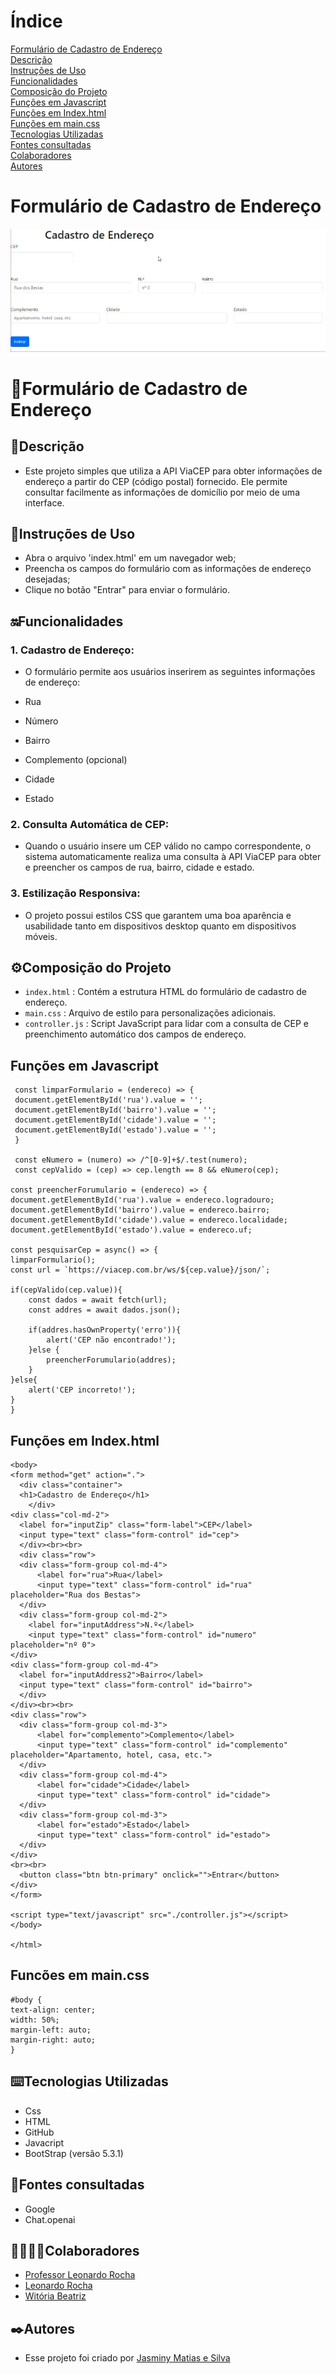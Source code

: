# Índice 

[Formulário de Cadastro de Endereço]()  
[Descrição](#descri%C3%A7%C3%A3o)  
[Instruções de Uso](#instru%C3%A7%C3%B5es-de-uso)  
[Funcionalidades](#funcionalidades)    
[Composição do Projeto](#%EF%B8%8Fcomposi%C3%A7%C3%A3o-do-projeto)   
[Funções em Javascript](#fun%C3%A7%C3%B5es-em-javascript)  
[Funções em Index.html](#fun%C3%A7%C3%B5es-em-indexhtml)  
[Funções em main.css](#func%C3%B5es-em-maincss)   
[Tecnologias Utilizadas](#tecnologias-utilizadas)  
[Fontes consultadas](#fontes-consultadas)  
[Colaboradores](#colaboradores)  
[Autores](#autores)  

# Formulário de Cadastro de Endereço

<img src="imgs/entrar.gif">

# 📌Formulário de Cadastro de Endereço

 ## 📝Descrição

 * Este projeto simples que utiliza a API ViaCEP para obter informações de endereço a partir do CEP (código postal) fornecido. Ele permite consultar facilmente as informações de domicílio por meio de uma interface. 

 ## 👾Instruções de Uso

 * Abra o arquivo 'index.html' em um navegador web;
 * Preencha os campos do formulário com as informações de endereço desejadas;
 * Clique no botão "Entrar" para enviar o formulário.

 ## 🔛Funcionalidades  

  ### 1. Cadastro de Endereço:  
  * O formulário permite aos usuários inserirem as seguintes informações de endereço:  
   
  * Rua    
  * Número  
  * Bairro  
  * Complemento (opcional)  
  * Cidade  
  * Estado  

  ### 2. Consulta Automática de CEP:  

  * Quando o usuário insere um CEP válido no campo correspondente, o sistema automaticamente realiza uma consulta à API ViaCEP para obter e preencher os campos de rua, bairro, cidade e estado.  

  ### 3. Estilização Responsiva:  

  * O projeto possui estilos CSS que garantem uma boa aparência e usabilidade tanto em dispositivos desktop quanto em dispositivos móveis.  

 ## ⚙️Composição do Projeto  

 * `index.html` : Contém a estrutura HTML do formulário de cadastro de endereço.  
 * `main.css` : Arquivo de estilo para personalizações adicionais.  
 * `controller.js` : Script JavaScript para lidar com a consulta de CEP e preenchimento automático dos campos de endereço.  

## Funções em Javascript

     const limparFormulario = (endereco) => {
     document.getElementById('rua').value = '';
     document.getElementById('bairro').value = '';
     document.getElementById('cidade').value = '';
     document.getElementById('estado').value = '';
     }  

     const eNumero = (numero) => /^[0-9]+$/.test(numero); 
     const cepValido = (cep) => cep.length == 8 && eNumero(cep);

    const preencherForumulario = (endereco) => {
    document.getElementById('rua').value = endereco.logradouro;
    document.getElementById('bairro').value = endereco.bairro;
    document.getElementById('cidade').value = endereco.localidade;
    document.getElementById('estado').value = endereco.uf;

    const pesquisarCep = async() => {
    limparFormulario();
    const url = `https://viacep.com.br/ws/${cep.value}/json/`;  

    if(cepValido(cep.value)){
        const dados = await fetch(url); 
        const addres = await dados.json(); 
        
        if(addres.hasOwnProperty('erro')){ 
            alert('CEP não encontrado!');
        }else {
            preencherForumulario(addres);
        }
    }else{
        alert('CEP incorreto!');
    } 
    }  

 ## Funções em Index.html  

    <body>
    <form method="get" action=".">
      <div class="container">
      <h1>Cadastro de Endereço</h1>        
        </div>
    <div class="col-md-2">
      <label for="inputZip" class="form-label">CEP</label>
      <input type="text" class="form-control" id="cep">
      </div><br><br>
      <div class="row">
      <div class="form-group col-md-4">
          <label for="rua">Rua</label>
          <input type="text" class="form-control" id="rua" placeholder="Rua dos Bestas">
      </div>
      <div class="form-group col-md-2">
        <label for="inputAddress">N.º</label>
        <input type="text" class="form-control" id="numero" placeholder="nº 0">
    </div>
    <div class="form-group col-md-4">
      <label for="inputAddress2">Bairro</label>
      <input type="text" class="form-control" id="bairro">
      </div>
    </div><br><br>
    <div class="row">
      <div class="form-group col-md-3">
          <label for="complemento">Complemento</label>
          <input type="text" class="form-control" id="complemento" placeholder="Apartamento, hotel, casa, etc.">
      </div>
      <div class="form-group col-md-4">
          <label for="cidade">Cidade</label>
          <input type="text" class="form-control" id="cidade">
      </div>
      <div class="form-group col-md-3">
          <label for="estado">Estado</label>
          <input type="text" class="form-control" id="estado">
      </div>
    </div>
    <br><br>
      <button class="btn btn-primary" onclick="">Entrar</button>
    </div>
    </form>
    
    <script type="text/javascript" src="./controller.js"></script>
    </body>
    
    </html>  

 ## Funcões em main.css  

    #body {
    text-align: center;
    width: 50%;
    margin-left: auto;
    margin-right: auto;
    }
 
 ## ⌨️Tecnologias Utilizadas

 * Css  
 * HTML  
 * GitHub  
 * Javacript  
 * BootStrap (versão 5.3.1)  

 ## 📑Fontes consultadas  

 * Google
 * Chat.openai

 ## 🤝🏻🤝🏻Colaboradores

 * [Professor Leonardo Rocha](https://github.com/LeonardoRochaMarista)
 * [Leonardo Rocha](https://github.com/LeonardoRochaMarista)
 * [Witória Beatriz](https://github.com/Witoriabeatriz)

 ## ✒️Autores
 * Esse projeto foi criado por [Jasminy Matias e Silva](https://github.com/jamybr)

